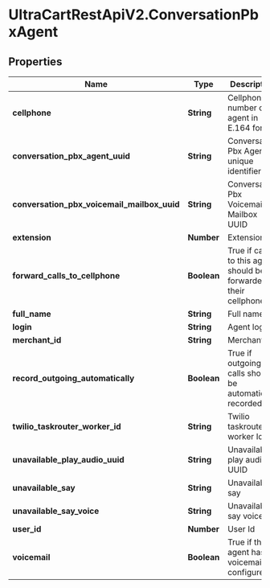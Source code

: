# UltraCartRestApiV2.ConversationPbxAgent

## Properties
Name | Type | Description | Notes
------------ | ------------- | ------------- | -------------
**cellphone** | **String** | Cellphone number of agent in E.164 format | [optional] 
**conversation_pbx_agent_uuid** | **String** | Conversation Pbx Agent unique identifier | [optional] 
**conversation_pbx_voicemail_mailbox_uuid** | **String** | Conversation Pbx Voicemail Mailbox UUID | [optional] 
**extension** | **Number** | Extension | [optional] 
**forward_calls_to_cellphone** | **Boolean** | True if calls to this agent should be forwarded to their cellphone | [optional] 
**full_name** | **String** | Full name | [optional] 
**login** | **String** | Agent login | [optional] 
**merchant_id** | **String** | Merchant Id | [optional] 
**record_outgoing_automatically** | **Boolean** | True if outgoing calls should be automatically recorded | [optional] 
**twilio_taskrouter_worker_id** | **String** | Twilio taskrouter worker Id | [optional] 
**unavailable_play_audio_uuid** | **String** | Unavailable play audio UUID | [optional] 
**unavailable_say** | **String** | Unavailable say | [optional] 
**unavailable_say_voice** | **String** | Unavailable say voice | [optional] 
**user_id** | **Number** | User Id | [optional] 
**voicemail** | **Boolean** | True if this agent has voicemail configured | [optional] 


